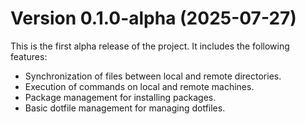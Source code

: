 # Version 0.1.0-alpha (2025-07-27)

This is the first alpha release of the project. It includes the following features:

- Synchronization of files between local and remote directories.
- Execution of commands on local and remote machines.
- Package management for installing packages.
- Basic dotfile management for managing dotfiles.
